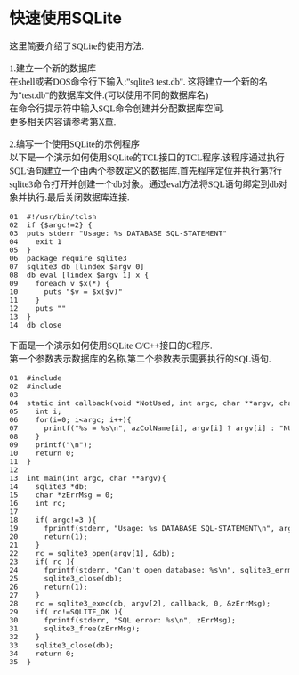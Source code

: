 # 快速使用SQLite
<font face="微软雅黑" size="3px">

这里简要介绍了SQLite的使用方法.  

1.建立一个新的数据库<br>
在shell或者DOS命令行下输入:"sqlite3 test.db". 这将建立一个新的名为"test.db"的数据库文件.(可以使用不同的数据库名)<br>
在命令行提示符中输入SQL命令创建并分配数据库空间.<br>
更多相关内容请参考第X章.<br>

2.编写一个使用SQLite的示例程序<br>
以下是一个演示如何使用SQLite的TCL接口的TCL程序.该程序通过执行SQL语句建立一个由两个参数定义的数据库.首先程序定位并执行第7行sqlite3命令打开并创建一个db对象。通过eval方法将SQL语句绑定到db对象并执行.最后关闭数据库连接.
<pre>
01  #!/usr/bin/tclsh
02  if {$argc!=2} {
03  puts stderr "Usage: %s DATABASE SQL-STATEMENT"
04    exit 1
05  }
06  package require sqlite3
07  sqlite3 db [lindex $argv 0]
08  db eval [lindex $argv 1] x {
09    foreach v $x(*) {
10      puts "$v = $x($v)"
11    }
12    puts ""
13  }
14  db close
</pre>

下面是一个演示如何使用SQLite C/C++接口的C程序.<br>第一个参数表示数据库的名称,第二个参数表示需要执行的SQL语句.
<pre>
01  #include <stdio.h>
02  #include <sqlite3.h>
03
04  static int callback(void *NotUsed, int argc, char **argv, char **azColName){
05    int i;
06    for(i=0; i&lt;argc; i++){
07      printf("%s = %s\n", azColName[i], argv[i] ? argv[i] : "NULL");
08    }
09    printf("\n");
10    return 0;
11  }
12
13  int main(int argc, char **argv){
14    sqlite3 *db;
15    char *zErrMsg = 0;
16    int rc;
17
18    if( argc!=3 ){
19      fprintf(stderr, "Usage: %s DATABASE SQL-STATEMENT\n", argv[0]);
20      return(1);
21    }
22    rc = sqlite3_open(argv[1], &db);
23    if( rc ){
24      fprintf(stderr, "Can't open database: %s\n", sqlite3_errmsg(db));
25      sqlite3_close(db);
26      return(1);
27    }
28    rc = sqlite3_exec(db, argv[2], callback, 0, &zErrMsg);
29    if( rc!=SQLITE_OK ){
30      fprintf(stderr, "SQL error: %s\n", zErrMsg);
31      sqlite3_free(zErrMsg);
32    }
33    sqlite3_close(db);
34    return 0;
35  }
</pre>
